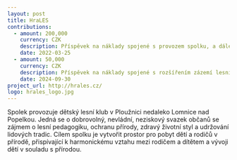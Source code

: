 ```yaml
---
layout: post
title: HraLES
contributions:
  - amount: 200,000
    currency: CZK
    description: Příspěvek na náklady spojené s provozem spolku, a dále na jeho vybavení
    date: 2022-03-25
  - amount: 50,000
    currency: CZK
    description: Příspěvek na náklady spojené s rozšířením zázemí lesního klubu
    date: 2024-09-30
project_url: http://hrales.cz/
logo: hrales_logo.jpg
---
```


Spolek provozuje dětský lesní klub v Ploužnici nedaleko Lomnice nad Popelkou. Jedná se o dobrovolný, nevládní, neziskový svazek občanů se zájmem o lesní pedagogiku, ochranu přírody, zdravý životní styl a udržování lidových tradic. Cílem spolku je vytvořit prostor pro pobyt dětí a rodičů v přírodě, přispívající k harmonickému vztahu mezi rodičem a dítětem a vývoji dětí v souladu s přírodou.

